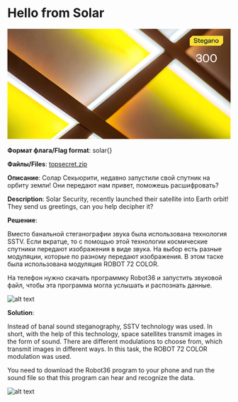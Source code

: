 # Hello from Solar

![alt text](Stegano.jpg)

**Формат флага/Flag format**: solar{}

**Файлы/Files**: [topsecret.zip](topsecret.zip)

**Описание**: 
Солар Секьюрити, недавно запустили свой спутник на орбиту земли! Они передают нам привет, поможешь расшифровать?

**Description**: 
Solar Security, recently launched their satellite into Earth orbit! They send us greetings, can you help decipher it?

**Решение**:

Вместо банальной стеганографии звука была использована технология SSTV. Если вкратце, то с помощью этой технологии космические спутники передают изображения в виде звука. 
На выбор есть разные модуляции, которые по разному передают изображения. В этом таске была использована модуляция ROBOT 72 COLOR.

На телефон нужно скачать программку Robot36 и запустить звуковой файл, чтобы эта программа могла услышать и распознать данные.

![alt text](image.png)

**Solution**:

Instead of banal sound steganography, SSTV technology was used. In short, with the help of this technology, space satellites transmit images in the form of sound.
There are different modulations to choose from, which transmit images in different ways. In this task, the ROBOT 72 COLOR modulation was used.

You need to download the Robot36 program to your phone and run the sound file so that this program can hear and recognize the data.

![alt text](image.png)
